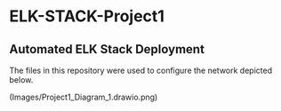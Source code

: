 # ELK-STACK-Project1
## Automated ELK Stack Deployment

The files in this repository were used to configure the network depicted below.

(Images/Project1_Diagram_1.drawio.png)

